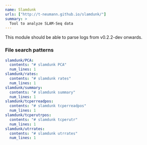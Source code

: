 ```yaml
---
name: Slamdunk
urls: ["http://t-neumann.github.io/slamdunk/"]
summary: >
  Tool to analyze SLAM-Seq data
---
```


<!--
~~~~~ DO NOT EDIT ~~~~~
This file is autogenerated from the MultiQC module python docstring.
Do not edit the markdown, it will be overwritten.

File path for the source of this content: multiqc/modules/slamdunk/slamdunk.py
~~~~~~~~~~~~~~~~~~~~~~~
-->

This module should be able to parse logs from v0.2.2-dev onwards.

### File search patterns

```yaml
slamdunk/PCA:
  contents: "# slamdunk PCA"
  num_lines: 1
slamdunk/rates:
  contents: "# slamdunk rates"
  num_lines: 1
slamdunk/summary:
  contents: "# slamdunk summary"
  num_lines: 1
slamdunk/tcperreadpos:
  contents: "# slamdunk tcperreadpos"
  num_lines: 1
slamdunk/tcperutrpos:
  contents: "# slamdunk tcperutr"
  num_lines: 1
slamdunk/utrrates:
  contents: "# slamdunk utrrates"
  num_lines: 1
```
